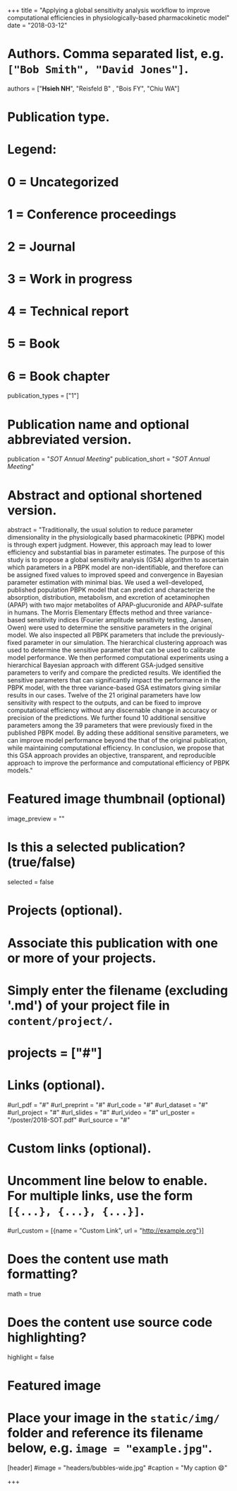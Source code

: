+++
title = "Applying a global sensitivity analysis workflow to improve computational efficiencies in physiologically-based pharmacokinetic model"
date = "2018-03-12"

# Authors. Comma separated list, e.g. `["Bob Smith", "David Jones"]`.
authors = ["**Hsieh NH**", "Reisfeld B" , "Bois FY", "Chiu WA"]

# Publication type.
# Legend:
# 0 = Uncategorized
# 1 = Conference proceedings
# 2 = Journal
# 3 = Work in progress
# 4 = Technical report
# 5 = Book
# 6 = Book chapter
publication_types = ["1"]

# Publication name and optional abbreviated version.
publication = "*SOT Annual Meeting*"
publication_short = "*SOT Annual Meeting*"

# Abstract and optional shortened version.
abstract = "Traditionally, the usual solution to reduce parameter dimensionality in the physiologically based pharmacokinetic (PBPK) model is through expert judgment. However, this approach may lead to lower efficiency and substantial bias in parameter estimates. The purpose of this study is to propose a global sensitivity analysis (GSA) algorithm to ascertain which parameters in a PBPK model are non-identifiable, and therefore can be assigned fixed values to improved speed and convergence in Bayesian parameter estimation with minimal bias. We used a well-developed, published population PBPK model that can predict and characterize the absorption, distribution, metabolism, and excretion of acetaminophen (APAP) with two major metabolites of APAP-glucuronide and APAP-sulfate in humans. The Morris Elementary Effects method and three variance-based sensitivity indices (Fourier amplitude sensitivity testing, Jansen, Owen) were used to determine the sensitive parameters in the original model. We also inspected all PBPK parameters that include the previously-fixed parameter in our simulation. The hierarchical clustering approach was used to determine the sensitive parameter that can be used to calibrate model performance. We then performed computational experiments using a hierarchical Bayesian approach with different GSA-judged sensitive parameters to verify and compare the predicted results. We identified the sensitive parameters that can significantly impact the performance in the PBPK model, with the three variance-based GSA estimators giving similar results in our cases. Twelve of the 21 original parameters have low sensitivity with respect to the outputs, and can be fixed to improve computational efficiency without any discernable change in accuracy or precision of the predictions. We further found 10 additional sensitive parameters among the 39 parameters that were previously fixed in the published PBPK model. By adding these additional sensitive parameters, we can improve model performance beyond the that of the original publication, while maintaining computational efficiency. In conclusion, we propose that this GSA approach provides an objective, transparent, and reproducible approach to improve the performance and computational efficiency of PBPK models."

# Featured image thumbnail (optional)
image_preview = ""

# Is this a selected publication? (true/false)
selected = false

# Projects (optional).
#   Associate this publication with one or more of your projects.
#   Simply enter the filename (excluding '.md') of your project file in `content/project/`.
# projects = ["#"]

# Links (optional).
#url_pdf = "#"
#url_preprint = "#"
#url_code = "#"
#url_dataset = "#"
#url_project = "#"
#url_slides = "#"
#url_video = "#"
url_poster = "/poster/2018-SOT.pdf"
#url_source = "#"

# Custom links (optional).
#   Uncomment line below to enable. For multiple links, use the form `[{...}, {...}, {...}]`.
#url_custom = [{name = "Custom Link", url = "http://example.org"}]

# Does the content use math formatting?
math = true

# Does the content use source code highlighting?
highlight = false

# Featured image
# Place your image in the `static/img/` folder and reference its filename below, e.g. `image = "example.jpg"`.
[header]
#image = "headers/bubbles-wide.jpg"
#caption = "My caption :smile:"

+++